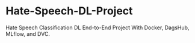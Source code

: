 # Hate-Speech-DL-Project

 Hate Speech Classification DL End-to-End Project With Docker, DagsHub, MLflow, and DVC.
